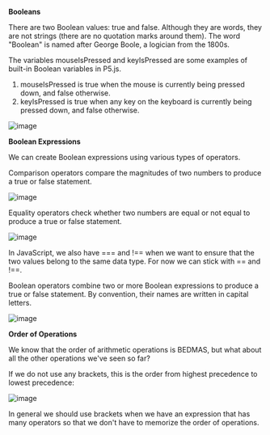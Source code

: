 **Booleans**

There are two Boolean values: true and false. Although they are words, they are not strings (there are no quotation marks around them). The word "Boolean" is named after George Boole, a logician from the 1800s.

The variables mouseIsPressed and keyIsPressed are some examples of built-in Boolean variables in P5.js.

1. mouseIsPressed is true when the mouse is currently being pressed down, and false otherwise.
2. keyIsPressed is true when any key on the keyboard is currently being pressed down, and false otherwise.



![image](https://github.com/Sshiril/Javascript/assets/113382540/61ca0b46-1fe1-4ef1-8816-8b1bf113dc66)

**Boolean Expressions**

We can create Boolean expressions using various types of operators.

Comparison operators compare the magnitudes of two numbers to produce a true or false statement.


![image](https://github.com/Sshiril/Javascript/assets/113382540/de3b0dd8-0d07-4f28-b9c8-0aaa610cc6cc)

Equality operators check whether two numbers are equal or not equal to produce a true or false statement.


![image](https://github.com/Sshiril/Javascript/assets/113382540/3877ab2b-16d7-4c70-9c67-19ea8780dd0e)


In JavaScript, we also have === and !== when we want to ensure that the two values belong to the same data type. For now we can stick with == and !==.

Boolean operators combine two or more Boolean expressions to produce a true or false statement. By convention, their names are written in capital letters.


![image](https://github.com/Sshiril/Javascript/assets/113382540/080b5daa-e402-4331-88e8-6641ae36261b)

**Order of Operations**

We know that the order of arithmetic operations is BEDMAS, but what about all the other operations we've seen so far?

If we do not use any brackets, this is the order from highest precedence to lowest precedence:


![image](https://github.com/Sshiril/Javascript/assets/113382540/1920c555-7358-46b8-b4a8-3156e0f211ce)

In general we should use brackets when we have an expression that has many operators so that we don't have to memorize the order of operations.

















